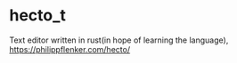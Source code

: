 # hecto_t
Text editor written in rust(in hope of learning the language), https://philippflenker.com/hecto/
